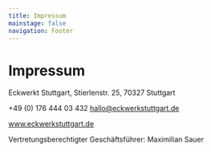 ```yaml
---
title: Impressum
mainstage: false
navigation: Footer
---
```


# Impressum

Eckwerkt Stuttgart, Stierlenstr. 25, 70327 Stuttgart

+49 (0) 176 444 03 432
hallo@eckwerkstuttgart.de

www.eckwerkstuttgart.de

Vertretungsberechtigter Geschäftsführer: Maximilian Sauer
